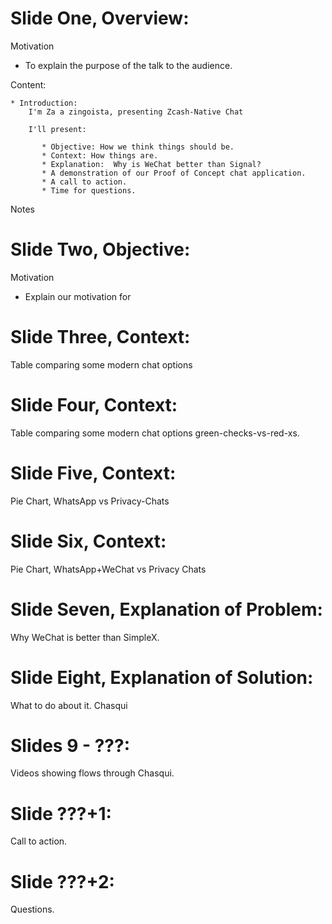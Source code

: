 # Slide One, Overview:

  Motivation 

  * To explain the purpose of the talk to the audience.

  Content:

    * Introduction:
        I'm Za a zingoista, presenting Zcash-Native Chat

        I'll present:

           * Objective: How we think things should be.
           * Context: How things are.
           * Explanation:  Why is WeChat better than Signal?
           * A demonstration of our Proof of Concept chat application.
           * A call to action.
           * Time for questions.
        
   
  Notes

# Slide Two, Objective:

  Motivation

  * Explain our motivation for 

# Slide Three, Context:

  Table comparing some modern chat options

# Slide Four, Context:

  Table comparing some modern chat options green-checks-vs-red-xs.

# Slide Five, Context:

  Pie Chart, WhatsApp vs Privacy-Chats

# Slide Six, Context:

  Pie Chart, WhatsApp+WeChat vs Privacy Chats

# Slide Seven, Explanation of Problem:

  Why WeChat is better than SimpleX.

# Slide Eight, Explanation of Solution:

  What to do about it. Chasqui

# Slides 9 - ???:

  Videos showing flows through Chasqui.

# Slide ???+1:

  Call to action.

# Slide ???+2:

  Questions.
